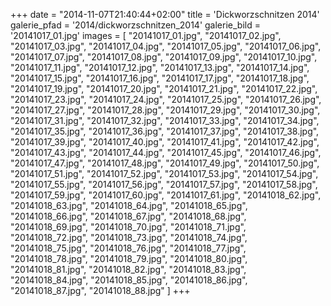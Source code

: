 +++
date = "2014-11-07T21:40:44+02:00"
title = 'Dickworzschnitzen 2014'
galerie_pfad = '2014/dickworzschnitzen_2014'
galerie_bild = '20141017_01.jpg'
images = [
  "20141017_01.jpg",
  "20141017_02.jpg",
  "20141017_03.jpg",
  "20141017_04.jpg",
  "20141017_05.jpg",
  "20141017_06.jpg",
  "20141017_07.jpg",
  "20141017_08.jpg",
  "20141017_09.jpg",
  "20141017_10.jpg",
  "20141017_11.jpg",
  "20141017_12.jpg",
  "20141017_13.jpg",
  "20141017_14.jpg",
  "20141017_15.jpg",
  "20141017_16.jpg",
  "20141017_17.jpg",
  "20141017_18.jpg",
  "20141017_19.jpg",
  "20141017_20.jpg",
  "20141017_21.jpg",
  "20141017_22.jpg",
  "20141017_23.jpg",
  "20141017_24.jpg",
  "20141017_25.jpg",
  "20141017_26.jpg",
  "20141017_27.jpg",
  "20141017_28.jpg",
  "20141017_29.jpg",
  "20141017_30.jpg",
  "20141017_31.jpg",
  "20141017_32.jpg",
  "20141017_33.jpg",
  "20141017_34.jpg",
  "20141017_35.jpg",
  "20141017_36.jpg",
  "20141017_37.jpg",
  "20141017_38.jpg",
  "20141017_39.jpg",
  "20141017_40.jpg",
  "20141017_41.jpg",
  "20141017_42.jpg",
  "20141017_43.jpg",
  "20141017_44.jpg",
  "20141017_45.jpg",
  "20141017_46.jpg",
  "20141017_47.jpg",
  "20141017_48.jpg",
  "20141017_49.jpg",
  "20141017_50.jpg",
  "20141017_51.jpg",
  "20141017_52.jpg",
  "20141017_53.jpg",
  "20141017_54.jpg",
  "20141017_55.jpg",
  "20141017_56.jpg",
  "20141017_57.jpg",
  "20141017_58.jpg",
  "20141017_59.jpg",
  "20141017_60.jpg",
  "20141017_61.jpg",
  "20141018_62.jpg",
  "20141018_63.jpg",
  "20141018_64.jpg",
  "20141018_65.jpg",
  "20141018_66.jpg",
  "20141018_67.jpg",
  "20141018_68.jpg",
  "20141018_69.jpg",
  "20141018_70.jpg",
  "20141018_71.jpg",
  "20141018_72.jpg",
  "20141018_73.jpg",
  "20141018_74.jpg",
  "20141018_75.jpg",
  "20141018_76.jpg",
  "20141018_77.jpg",
  "20141018_78.jpg",
  "20141018_79.jpg",
  "20141018_80.jpg",
  "20141018_81.jpg",
  "20141018_82.jpg",
  "20141018_83.jpg",
  "20141018_84.jpg",
  "20141018_85.jpg",
  "20141018_86.jpg",
  "20141018_87.jpg",
  "20141018_88.jpg"
]
+++

      